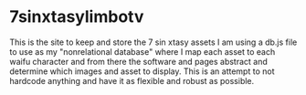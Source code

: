 # 7sinxtasylimbotv



This is the site to keep and store the 7 sin xtasy assets 
I am using a db.js file to use as my "nonrelational database" where I map each asset to each waifu character 
and from there the software and pages abstract and determine which images and asset to display. 
This is an attempt to not hardcode anything and have it as flexible and robust as possible. 

